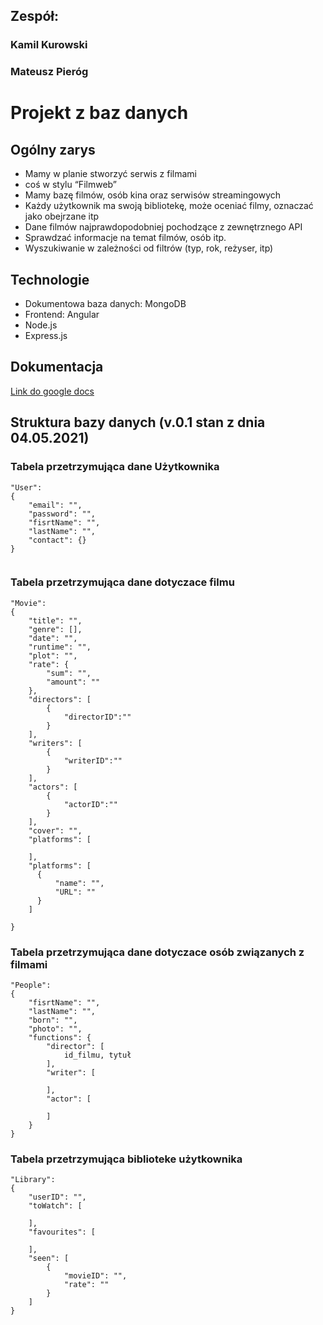 ## Zespół:

### Kamil Kurowski
### Mateusz Pieróg



# Projekt z baz danych


## Ogólny zarys

* Mamy w planie stworzyć serwis z filmami
* coś w stylu “Filmweb”
* Mamy bazę filmów, osób kina oraz serwisów streamingowych
* Każdy użytkownik ma swoją bibliotekę, może oceniać filmy, oznaczać jako obejrzane itp
* Dane filmów najprawdopodobniej pochodzące z zewnętrznego API
* Sprawdzać informacje na temat filmów, osób itp.
* Wyszukiwanie w zależności od filtrów (typ, rok, reżyser, itp)


## Technologie

* Dokumentowa baza danych: MongoDB
* Frontend: Angular
* Node.js
* Express.js


## Dokumentacja

[Link do google docs](https://docs.google.com/document/d/1IDP3PLPie59oKxTlVEqZKJXBfDBSobYQ6-YQ4tkv9cs/edit)


## Struktura bazy danych (v.0.1 stan z dnia 04.05.2021)

### Tabela przetrzymująca dane Użytkownika

```
"User":
{
    "email": "",
    "password": "",
    "fisrtName": "",
    "lastName": "",
    "contact": {}
}
    
```

### Tabela przetrzymująca dane dotyczace filmu

```
"Movie":
{
    "title": "",
    "genre": [],
    "date": "",
    "runtime": "",
    "plot": "",
    "rate": {
        "sum": "",
        "amount": ""
    },
    "directors": [
        { 
            "directorID":""
        }
    ],
    "writers": [
        { 
            "writerID":""
        }
    ],
    "actors": [
        { 
            "actorID":""
        }
    ],
    "cover": "",
    "platforms": [

    ],
    "platforms": [
      {
          "name": "",
          "URL": ""
      }
    ]

}

```
### Tabela przetrzymująca dane dotyczace osób związanych z filmami

```
"People":
{
    "fisrtName": "",
    "lastName": "",
    "born": "",
    "photo": "",
    "functions": {
        "director": [
            id_filmu, tytuł
        ],
        "writer": [

        ],
        "actor": [

        ]
    }
}

```

### Tabela przetrzymująca biblioteke użytkownika
```
"Library":
{
    "userID": "",
    "toWatch": [

    ],
    "favourites": [

    ],
    "seen": [
        {
            "movieID": "",
            "rate": ""
        }
    ]
}
```
